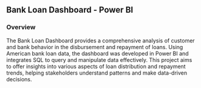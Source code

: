 ## Bank Loan Dashboard - Power BI

### Overview

The Bank Loan Dashboard provides a comprehensive analysis of customer and bank behavior in the disbursement and repayment of loans. Using American bank loan data, the dashboard was developed in Power BI and integrates SQL to query and manipulate data effectively. This project aims to offer insights into various aspects of loan distribution and repayment trends, helping stakeholders understand patterns and make data-driven decisions.
